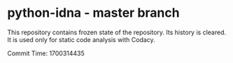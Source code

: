# python-idna - master branch

This repository contains frozen state of the repository.
Its history is cleared. It is used only for static code
analysis with Codacy.

Commit Time: 1700314435